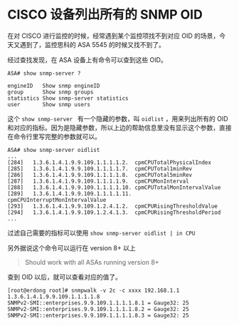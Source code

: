 # CISCO 设备列出所有的 SNMP OID

在对 CISCO 进行监控的时候，经常遇到某个监控项找不到对应 OID 的场景，今天又遇到了，监控思科的 ASA 5545 的时候又找不到了。

经过查找发现，在 ASA 设备上有命令可以查到这些 OID。

```
ASA# show snmp-server ?

engineID   Show snmp engineID
group      Show snmp groups
statistics Show snmp-server statistics
user       Show snmp users
```

这个 `show snmp-server ` 有一个隐藏的参数，叫 `oidlist` ，用来列出所有的 OID 和对应的指标。因为是隐藏参数，所以上边的帮助信息里没有显示这个参数，直接在命令行里写完整的参数就可以。

```
ASA# show snmp-server oidlist
...
[284]   1.3.6.1.4.1.9.9.109.1.1.1.1.2.  cpmCPUTotalPhysicalIndex
[285]   1.3.6.1.4.1.9.9.109.1.1.1.1.7.  cpmCPUTotal1minRev
[286]   1.3.6.1.4.1.9.9.109.1.1.1.1.8.  cpmCPUTotal5minRev
[287]   1.3.6.1.4.1.9.9.109.1.1.1.1.9.  cpmCPUMonInterval
[288]   1.3.6.1.4.1.9.9.109.1.1.1.1.10. cpmCPUTotalMonIntervalValue
[289]   1.3.6.1.4.1.9.9.109.1.1.1.1.11. cpmCPUInterruptMonIntervalValue
[293]   1.3.6.1.4.1.9.9.109.1.2.4.1.2.  cpmCPURisingThresholdValue
[294]   1.3.6.1.4.1.9.9.109.1.2.4.1.3.  cpmCPURisingThresholdPeriod
...
```

过滤自己需要的指标可以使用 `show snmp-server oidlist | in CPU`

另外据说这个命令可以运行在 version 8+ 以上
> Should work with all ASAs running version 8+

查到 OID 以后，就可以查看对应的值了。

```
[root@erdong root]# snmpwalk -v 2c -c xxxx 192.168.1.1 1.3.6.1.4.1.9.9.109.1.1.1.1.8
SNMPv2-SMI::enterprises.9.9.109.1.1.1.1.8.1 = Gauge32: 25
SNMPv2-SMI::enterprises.9.9.109.1.1.1.1.8.2 = Gauge32: 25
SNMPv2-SMI::enterprises.9.9.109.1.1.1.1.8.3 = Gauge32: 25
```